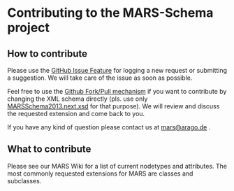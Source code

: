 # Contributing to the MARS-Schema project

## How to contribute

Please use the [GitHub Issue Feature](https://github.com/arago/MARS-Schema/issues) for logging a new request or submitting a suggestion. We will take care of the issue as soon as possible.

Feel free to use the [Github Fork/Pull mechanism](https://help.github.com/articles/fork-a-repo) if 
you want to contribute by changing the XML schema directly (pls. use only [MARSSchema2013.next.xsd](blob/master/schemas/MARSSchema2013.next.xsd) for that purpose). We will review and discuss the requested extension and come back to you.

If you have any kind of question please contact us at <mars@arago.de> .

## What to contribute

Please see our MARS Wiki for a list of current nodetypes and attributes. The most commonly requested extensions for MARS are classes and subclasses.
